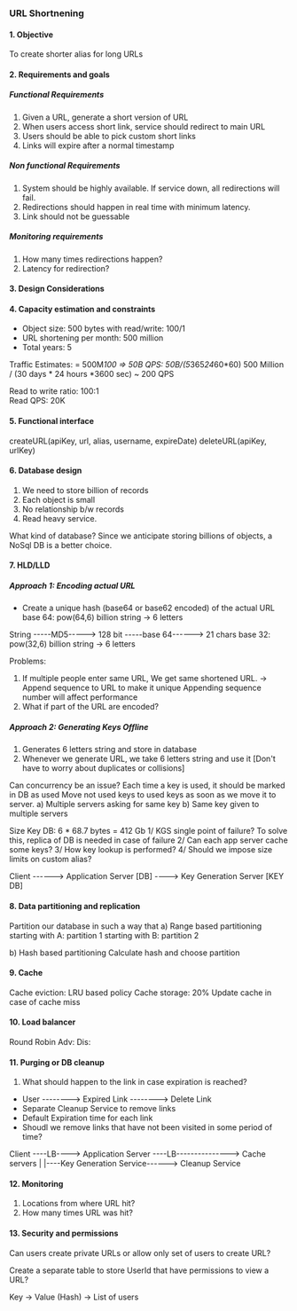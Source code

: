 ### URL Shortnening

#### 1. Objective
To create shorter alias for long URLs

#### 2. Requirements and goals

##### Functional Requirements
1. Given a URL, generate a short version of URL
2. When users access short link, service should redirect to main URL
3. Users should be able to pick custom short links
4. Links will expire after a normal timestamp

##### Non functional Requirements
1. System should be highly available. If service down, all redirections will fail.
2. Redirections should happen in real time with minimum latency.
3. Link should not be guessable

##### Monitoring requirements
1. How many times redirections happen?
2. Latency for redirection?

#### 3. Design Considerations

#### 4. Capacity estimation and constraints
* Object size: 500 bytes with read/write: 100/1
* URL shortening per month: 500 million
* Total years: 5

Traffic Estimates:
 = 500M*100 => 50B
 QPS: 50B/(5*365*24*60*60)
500 Million / (30 days * 24 hours *3600 sec) ~  200 QPS

Read to write ratio:  100:1  
Read QPS: 20K 


#### 5. Functional interface
createURL(apiKey, url, alias, username, expireDate)
deleteURL(apiKey, urlKey)

#### 6. Database design
1. We need to store billion of records
2. Each object is small
3. No relationship b/w records
4. Read heavy service.

What kind of database? Since we anticipate storing billions of objects, a NoSql DB is a better choice.

#### 7. HLD/LLD
##### Approach 1: Encoding actual URL
* Create a unique hash (base64 or base62 encoded) of the actual URL
base 64: pow(64,6) billion string -> 6 letters

String -----MD5-----> 128 bit -----base 64------> 21 chars
base 32: pow(32,6) billion string -> 6 letters

Problems: 
1. If multiple people enter same URL, We get same shortened URL. -> Append sequence to URL to make it unique
Appending sequence number will affect performance
2. What if part of the URL are encoded?

##### Approach 2: Generating Keys Offline
1. Generates 6 letters string and store in database
2. Whenever we generate URL, we take 6 letters string and use it
[Don't have to worry about duplicates or collisions]

Can concurrency be an issue? Each time a key is used, it should be marked in DB as used
Move not used keys to used keys as soon as we move it to server.
a) Multiple servers asking for same key
b) Same key given to multiple servers

Size Key DB: 6 * 68.7 bytes = 412 Gb
1/ KGS single point of failure? To solve this, replica of DB is needed in case of failure
2/ Can each app server cache some keys?
3/ How key lookup is performed?
4/ Should we impose size limits on custom alias?

Client ------> Application Server [DB] ----> Key Generation Server [KEY DB]


#### 8. Data partitioning and replication
Partition our database in such a way that
a) Range based partitioning
starting with A: partition 1
starting with B: partition 2

b) Hash based partitioning
Calculate hash and choose partition

#### 9. Cache
Cache eviction: LRU based policy
Cache storage: 20%
Update cache in case of cache miss

#### 10. Load balancer
Round Robin
Adv: 
Dis: 

#### 11. Purging or DB cleanup
1. What should happen to the link in case expiration is reached?

* User --------> Expired Link --------> Delete Link
* Separate Cleanup Service to remove links
* Default Expiration time for each link
* Shoudl we remove links that have not been visited in some period of time?


Client ----LB----> Application Server ----LB---------------> Cache servers
                          |
                          |----Key Generation Service------> Cleanup Service

#### 12. Monitoring
1. Locations from where URL hit?
2. How many times URL was hit?


#### 13. Security and permissions 
Can users create private URLs or allow only set of users to create URL?

Create a separate table to store UserId that have permissions to view a URL?

Key -> Value
(Hash) -> List of users
